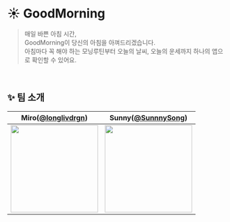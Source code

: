 # ☀️ GoodMorning
> 매일 바쁜 아침 시간, </br>
> GoodMorning이 당신의 아침을 아껴드리겠습니다. </br>
> 아침마다 꼭 해야 하는 모닝루틴부터 오늘의 날씨, 오늘의 운세까지 하나의 앱으로 확인할 수 있어요.

</br>

## ✨ 팀 소개
| Miro([@longlivdrgn](https://github.com/longlivedrgn))| Sunny([@SunnnySong](https://github.com/SunnnySong)) |
| ------------ | ------------- |
|<img src="https://user-images.githubusercontent.com/85781941/234733559-d523576b-3475-4829-96e1-29447f9d1587.JPG" width="200" height="200"> | <img src="https://user-images.githubusercontent.com/85678496/234248105-edb205a9-9d94-45b8-ba02-8a76974c1d9a.jpeg" width="200" height="200"> |

</br>
